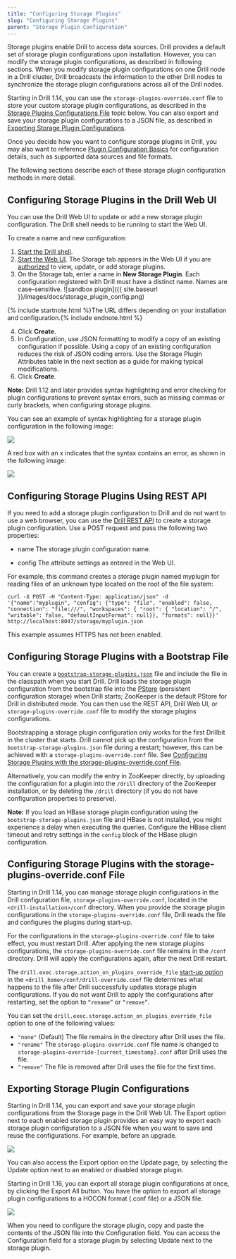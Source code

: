 ```yaml
---
title: "Configuring Storage Plugins"
slug: "Configuring Storage Plugins"
parent: "Storage Plugin Configuration"
---
```


Storage plugins enable Drill to access data sources. Drill provides a default set of storage plugin configurations upon installation. However, you can modify the storage plugin configurations, as  described in following sections. When you modify storage plugin configurations on one Drill node in a Drill cluster, Drill broadcasts the information to the other Drill nodes to synchronize the storage plugin configurations across all of the Drill nodes.

Starting in Drill 1.14, you can use the `storage-plugins-override.conf` file to store your custom storage plugin configurations, as described in the [Storage Plugins Configurations File]({{site.baseurl}}/docs/configuring-storage-plugins/#configuring-storage-plugins-with-the-storage-plugins-override.conf-file) topic below. You can also export and save your storage plugin configurations to a JSON file, as described in [Exporting Storage Plugin Configurations]({{site.baseurl}}/docs/configuring-storage-plugins/#exporting-storage-plugin-configurations).

Once you decide how you want to configure storage plugins in Drill, you may also want to reference [Plugin Configuration Basics]({{site.baseurl}}/docs/plugin-configuration-basics/) for configuration details, such as supported data sources and file formats.

The following sections describe each of these storage plugin configuration methods in more detail.

## Configuring Storage Plugins in the Drill Web UI

You can use the Drill Web UI to update or add a new storage plugin configuration. The Drill shell needs to be running to start the Web UI.

To create a name and new configuration:

1. [Start the Drill shell]({{site.baseurl}}/docs/starting-drill-on-linux-and-mac-os-x/).
2. [Start the Web UI]({{site.baseurl}}/docs/starting-the-web-ui/). The Storage tab appears in the Web UI if you are [authorized]({{site.baseurl}}/docs/configuring-web-ui-and-rest-api-security/) to view, update, or add storage plugins.
3. On the Storage tab, enter a name in **New Storage Plugin**.
   Each configuration registered with Drill must have a distinct
name. Names are case-sensitive.
     ![sandbox plugin]({{ site.baseurl }}/images/docs/storage_plugin_config.png)

{% include startnote.html %}The URL differs depending on your installation and configuration.{% include endnote.html %}

4. Click **Create**.
5. In Configuration, use JSON formatting to modify a copy of an existing configuration if possible.
   Using a copy of an existing configuration reduces the risk of JSON coding errors. Use the Storage Plugin Attributes table in the next section as a guide for making typical modifications.
6. Click **Create**.

**Note:** Drill 1.12 and later provides syntax highlighting and error checking for plugin configurations to prevent syntax errors, such as missing commas or curly brackets, when configuring storage plugins.

You can see an example of syntax highlighting for a storage plugin configuration in the following image:

![](https://i.imgur.com/LdiQC7E.png)

A red box with an x indicates that the syntax contains an error, as shown in the following image:

![](https://i.imgur.com/cFDCH0v.png)



## Configuring Storage Plugins Using REST API

If you need to add a storage plugin configuration to Drill and do not want to use a web browser, you can use the [Drill REST API]({{site.baseurl}}/docs/rest-api/#get-status-threads) to create a storage plugin configuration. Use a POST request and pass the following two properties:

* name
  The storage plugin configuration name.

* config
  The attribute settings as entered in the Web UI.

For example, this command creates a storage plugin named myplugin for reading files of an unknown type located on the root of the file system:

    curl -X POST -H "Content-Type: application/json" -d '{"name":"myplugin", "config": {"type": "file", "enabled": false, "connection": "file:///", "workspaces": { "root": { "location": "/", "writable": false, "defaultInputFormat": null}}, "formats": null}}' http://localhost:8047/storage/myplugin.json

This example assumes HTTPS has not been enabled.

## Configuring Storage Plugins with a Bootstrap File

You can create a [``bootstrap-storage-plugins.json``](https://github.com/apache/drill/blob/master/contrib/storage-hbase/src/main/resources/bootstrap-storage-plugins.json) file and include the file in the classpath when you start Drill. Drill loads the storage plugin configuration from the bootstrap file into the [PStore]({{site.baseurl}}/docs/persistent-configuration-storage/) (persistent configuration storage) when Drill starts; ZooKeeper is the default PStore for Drill in distributed mode. You can then use the REST API, Drill Web UI, or `storage-plugins-override.conf` file to modify the storage plugins configurations.

Bootstrapping a storage plugin configuration only works for the first Drillbit in the cluster that starts. Drill cannot pick up the configuration from the `bootstrap-storage-plugins.json` file during a restart; however, this can be achieved with a `storage-plugins-override.conf` file. See [Configuring Storage Plugins with the storage-plugins-override.conf File]({{site.baseurl}}/docs/configuring-storage-plugins/#configuring-storage-plugins-with-the-storage-plugins-override.conf-file).

Alternatively, you can modify the entry in ZooKeeper directly, by uploading the configuration for a plugin into the `/drill` directory of the ZooKeeper installation, or by deleting the `/drill` directory (if you do not have configuration properties to preserve).

**Note:** If you load an HBase storage plugin configuration using the `bootstrap-storage-plugins.json` file and HBase is not installed, you might experience a delay when executing the queries. Configure the HBase client timeout and retry settings in the `config` block of the HBase plugin configuration.

## Configuring Storage Plugins with the storage-plugins-override.conf File

Starting in Drill 1.14, you can manage storage plugin configurations in the Drill configuration file, `storage-plugins-override.conf`, located in the `<drill-installation>/conf` directory. When you provide the storage plugin configurations in the `storage-plugins-override.conf` file, Drill reads the file and configures the plugins during start-up.

For the configurations in the `storage-plugins-override.conf` file to take effect, you must restart Drill. After applying the new storage plugins configurations, the `storage-plugins-override.conf` file remains in the `/conf` directory. Drill will apply the configurations again, after the next Drill restart.

The `drill.exec.storage.action_on_plugins_override_file` [start-up option]({{site.baseurl}}/docs/start-up-options/#configuring-start-up-options) in the `<drill_home>/conf/drill-override.conf` file determines what happens to the file after Drill successfully updates storage plugin configurations. If you do not want Drill to apply the configurations after restarting, set the option to `“rename”` or `“remove”`.

You can set the `drill.exec.storage.action_on_plugins_override_file` option to one of the following values:

- `"none"`
(Default) The file remains in the directory after Drill uses the file.
- `"rename"`
The `storage-plugins-override.conf` file name is changed to `storage-plugins-override-[current_timestamp].conf` after Drill uses the file.
- `"remove"`
The file is removed after Drill uses the file for the first time.

## Exporting Storage Plugin Configurations

Starting in Drill 1.14, you can export and save your storage plugin configurations from the Storage page in the Drill Web UI. The Export option next to each enabled storage plugin provides an easy way to export each storage plugin configuration to a JSON file when you want to save and reuse the configurations. For example, before an upgrade.

![](https://i.imgur.com/MnLY75q.png)

You can also access the Export option on the Update page, by selecting the Update option next to an enabled or disabled storage plugin.

Starting in Drill 1.16, you can export all storage plugin configurations at once, by clicking the Export All button. You have the option to export all storage plugin configurations to a HOCON format (.conf file) or a JSON file.

![](https://i.imgur.com/91ubjpb.png)

When you need to configure the storage plugin, copy and paste the contents of the JSON file into the Configuration field. You can access the Configuration field for a storage plugin by selecting Update next to the storage plugin.




